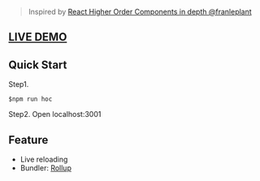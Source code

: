 >Inspired by [React Higher Order Components in depth @franleplant](https://medium.com/@franleplant/react-higher-order-components-in-depth-cf9032ee6c3e#.yay51bmqh)

## [LIVE DEMO](https://tingwei628.github.io/react-component/examples/HOC/)
## Quick Start

Step1.
```
$npm run hoc 
```
Step2.
Open localhost:3001

## Feature
- Live reloading
- Bundler: [Rollup](https://github.com/tingwei628/react-component/blob/master/rollup/rollup.config.js)
